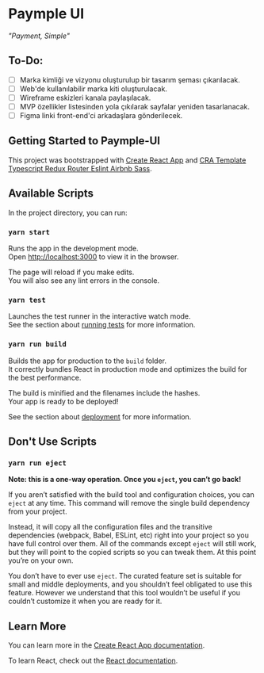 # Paymple UI

_"Payment, Simple"_

## To-Do:

- [ ] Marka kimliği ve vizyonu oluşturulup bir tasarım şeması çıkarılacak.
- [ ] Web'de kullanılabilir marka kiti oluşturulacak.
- [ ] Wireframe eskizleri kanala paylaşılacak.
- [ ] MVP özellikler listesinden yola çıkılarak sayfalar yeniden tasarlanacak.
- [ ] Figma linki front-end'ci arkadaşlara gönderilecek.

## Getting Started to Paymple-UI

This project was bootstrapped with [Create React App](https://github.com/facebook/create-react-app) and [CRA Template Typescript Redux Router Eslint Airbnb Sass](https://github.com/erdoganbulut/cra-template-typescript-redux-router-eslint-airbnb-sass).

## Available Scripts

In the project directory, you can run:

### `yarn start`

Runs the app in the development mode.\
Open [http://localhost:3000](http://localhost:3000) to view it in the browser.

The page will reload if you make edits.\
You will also see any lint errors in the console.

### `yarn test`

Launches the test runner in the interactive watch mode.\
See the section about [running tests](https://facebook.github.io/create-react-app/docs/running-tests) for more information.

### `yarn run build`

Builds the app for production to the `build` folder.\
It correctly bundles React in production mode and optimizes the build for the best performance.

The build is minified and the filenames include the hashes.\
Your app is ready to be deployed!

See the section about [deployment](https://facebook.github.io/create-react-app/docs/deployment) for more information.

## Don't Use Scripts

### `yarn run eject`

**Note: this is a one-way operation. Once you `eject`, you can’t go back!**

If you aren’t satisfied with the build tool and configuration choices, you can `eject` at any time. This command will remove the single build dependency from your project.

Instead, it will copy all the configuration files and the transitive dependencies (webpack, Babel, ESLint, etc) right into your project so you have full control over them. All of the commands except `eject` will still work, but they will point to the copied scripts so you can tweak them. At this point you’re on your own.

You don’t have to ever use `eject`. The curated feature set is suitable for small and middle deployments, and you shouldn’t feel obligated to use this feature. However we understand that this tool wouldn’t be useful if you couldn’t customize it when you are ready for it.

## Learn More

You can learn more in the [Create React App documentation](https://facebook.github.io/create-react-app/docs/getting-started).

To learn React, check out the [React documentation](https://reactjs.org/).
